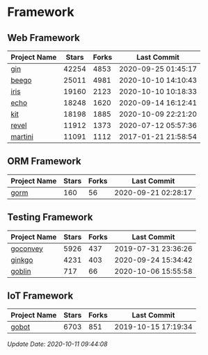 # Framework

## Web Framework

| Project Name | Stars | Forks | Last Commit |
| ------------ | ----- | ----- | ----------- |
| [gin](https://github.com/gin-gonic/gin) | 42254 | 4853 | 2020-09-25 01:45:17 |
| [beego](https://github.com/astaxie/beego) | 25011 | 4981 | 2020-10-10 14:10:43 |
| [iris](https://github.com/kataras/iris) | 19160 | 2123 | 2020-10-10 10:18:33 |
| [echo](https://github.com/labstack/echo) | 18248 | 1620 | 2020-09-14 16:12:41 |
| [kit](https://github.com/go-kit/kit) | 18198 | 1885 | 2020-10-09 22:21:20 |
| [revel](https://github.com/revel/revel) | 11912 | 1373 | 2020-07-12 05:57:36 |
| [martini](https://github.com/go-martini/martini) | 11091 | 1112 | 2017-01-21 21:58:54 |

## ORM Framework

| Project Name | Stars | Forks | Last Commit |
| ------------ | ----- | ----- | ----------- |
| [gorm](https://github.com/jinzhu/gorm) | 160 | 56 | 2020-09-21 02:28:17 |

## Testing Framework

| Project Name | Stars | Forks | Last Commit |
| ------------ | ----- | ----- | ----------- |
| [goconvey](https://github.com/smartystreets/goconvey) | 5926 | 437 | 2019-07-31 23:36:26 |
| [ginkgo](https://github.com/onsi/ginkgo) | 4231 | 403 | 2020-09-24 15:34:42 |
| [goblin](https://github.com/franela/goblin) | 717 | 66 | 2020-10-06 15:55:58 |

## IoT Framework

| Project Name | Stars | Forks | Last Commit |
| ------------ | ----- | ----- | ----------- |
| [gobot](https://github.com/hybridgroup/gobot) | 6703 | 851 | 2019-10-15 17:19:34 |

*Update Date: 2020-10-11 09:44:08*